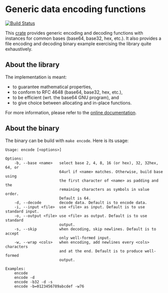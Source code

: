 # Generic data encoding functions

[![Build Status](https://travis-ci.org/ia0/data-encoding.svg?branch=master)](https://travis-ci.org/ia0/data-encoding)

This [crate](https://crates.io/crates/data-encoding) provides generic
encoding and decoding functions with instances for common bases
(base64, base32, hex, etc.). It also provides a file encoding and
decoding binary example exercising the library quite exhaustively.

## About the library

The implementation is meant:
- to guarantee mathematical properties,
- to conform to RFC 4648 (base64, base32, hex, etc.),
- to be efficient (wrt. the base64 GNU program), and
- to give choice between allocating and in-place functions.

For more information, please refer to the [online
documentation](http://ia0.github.io/data-encoding/data_encoding).

## About the binary

The binary can be build with `make encode`. Here is its usage:

```
Usage: encode [<options>]

Options:
    -b, --base <name>   select base 2, 4, 8, 16 (or hex), 32, 32hex, 64, or
                        64url if <name> matches. Otherwise, build base using
                        the first character of <name> as padding and the
                        remaining characters as symbols in value order.
                        Default is 64.
    -d, --decode        decode data. Default is to encode data.
    -i, --input <file>  use <file> as input. Default is to use standard input.
    -o, --output <file> use <file> as output. Default is to use standard
                        output.
    -s, --skip          when decoding, skip newlines. Default is to accept
                        only well-formed input.
    -w, --wrap <cols>   when encoding, add newlines every <cols> characters
                        and at the end. Default is to produce well-formed
                        output.

Examples:
    encode
    encode -d
    encode -b32 -d -s
    encode -b=0123456789abcdef -w76
```
